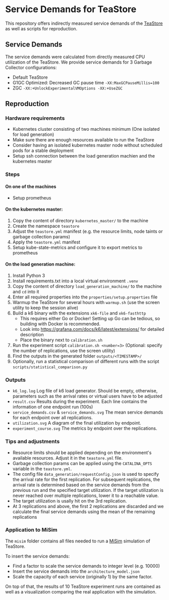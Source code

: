# Service Demands for TeaStore

This repository offers indirectly measured service demands of the [TeaStore](https://github.com/DescartesResearch/TeaStore) as well as scripts for reproduction.

## Service Demands

The service demands were calculated from directly measured CPU utilization of the TeaStore.
We provide service demands for 3 Garbage Collector configurations:
- Default TeaStore
- G1GC Optimized: Decreased GC pause time `-XX:MaxGCPauseMillis=100`
- ZGC `-XX:+UnlockExperimentalVMOptions -XX:+UseZGC`


## Reproduction

### Hardware requirements

- Kubernetes cluster consisting of two machines minimum (One isolated for load generation)
- Make sure there are enough resources available to run the TeaStore
- Consider having an isolated kubernetes master node without scheduled pods for a stable deployment
- Setup ssh connection between the load generation machien and the kubernetes master

### Steps

#### On one of the machines

- Setup prometheus

#### On the kubernetes master:

1. Copy the content of directory `kubernetes_master/` to the machine
2. Create the namespace `teastore`
3. Adjust the `teastore.yml` manifest (e.g. the resource limits, node taints or garbage collection params)
4. Apply the `teastore.yml` manifest
5. Setup kube-state-metrics and configure it to export metrics to prometheus


#### On the load generation machine:

1. Install Python 3
2. Install requirements.txt into a local virtual environment `.venv`
3. Copy the content of directory `load_generation_machine/` to the machine and `cd` into it
4. Enter all required properties into the `properties/setup.properties` file
5. Warmup the TeaStore for several hours with `warmup.sh` (use the screen utility to keep the session alive)
6. Build a k6 binary with the extensions `xk6-file` and `xk6-fasthttp`
    - This requires either Go or Docker! Setting up Go can be tedious, so building with Docker is recommended.
    - Look into https://grafana.com/docs/k6/latest/extensions/ for detailed description
    - Place the binary next to `calibration.sh`
7. Run the experiment script `calibration.sh <number=3>` (Optional: specify the number of replications, use the screen utility)
8. Find the outputs in the generated folder `outputs/<TIMESTAMP>/`
9. Optionally, run a statistical comparison of different runs with the script `scripts/statistical_comparison.py`

### Outputs

- `k6_log.log` Log file of k6 load generator. Should be empty, otherwise, parameters such as the arrival rates or virtual users have to be adjusted
- `result.csv` Results during the experiment. Each line contains the information of one endpoint run (100s)
- `service_demands.csv` & `service_demands.svg` The mean service demands for each endpoint over all replications.
- `utilization.svg` A diagram of the final utilization by endpoint.
- `experiment_course.svg` The metrics by endpoint over the replications.

### Tips and adjustments

- Resource limits should be applied depending on the environment's available resources. Adjust it in the `teastore.yml` file.
- Garbage collection params can be applied using the `CATALINA_OPTS` variable in the `teastore.yml`.
- The config file `data_generation/requestConfig.json` is used to specify the arrival rate for the first replication. For subsequent replications, the arrival rate is determined based on the service demands from the previous run and the specified target utilization. If the target utilization is never reached over multiple replications, lower it to a reachable value.
- The target utilization is usally hit on the 3rd replication.
- At 3 replications and above, the first 2 replications are discarded and we calculate the final service demands using the mean of the remaining replications

### Application to MiSim

The `misim` folder contains all files needed to run a [MiSim](https://github.com/Cambio-Project/MiSim) simulation of TeaStore.

To insert the service demands:

- Find a factor to scale the service demands to integer level (e.g. 10000)
- Insert the service demands into the `architecture_model.json`
- Scale the capacity of each service (originally 1) by the same factor.

On top of that, the results of 10 TeaStore experiment runs are contained as well as a visualization comparing the real application with the simulation.

